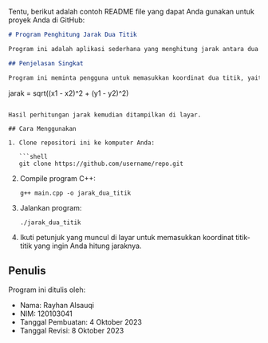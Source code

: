 Tentu, berikut adalah contoh README file yang dapat Anda gunakan untuk proyek Anda di GitHub:

```markdown
# Program Penghitung Jarak Dua Titik

Program ini adalah aplikasi sederhana yang menghitung jarak antara dua titik dalam koordinat kartesian. Program ini ditulis dalam bahasa C++ dan menggunakan fungsi `sqrt` (akar kuadrat) dan `pow` (pangkat) dari pustaka `<cmath>`.

## Penjelasan Singkat

Program ini meminta pengguna untuk memasukkan koordinat dua titik, yaitu `(x1, y1)` dan `(x2, y2)`. Kemudian, program menghitung jarak antara kedua titik tersebut dengan menggunakan rumus jarak Euclidean:

```
jarak = sqrt((x1 - x2)^2 + (y1 - y2)^2)
```

Hasil perhitungan jarak kemudian ditampilkan di layar.

## Cara Menggunakan

1. Clone repositori ini ke komputer Anda:

   ```shell
   git clone https://github.com/username/repo.git
   ```

2. Compile program C++:

   ```shell
   g++ main.cpp -o jarak_dua_titik
   ```

3. Jalankan program:

   ```shell
   ./jarak_dua_titik
   ```

4. Ikuti petunjuk yang muncul di layar untuk memasukkan koordinat titik-titik yang ingin Anda hitung jaraknya.

## Penulis

Program ini ditulis oleh:

- Nama: Rayhan Alsauqi
- NIM: 120103041
- Tanggal Pembuatan: 4 Oktober 2023
- Tanggal Revisi: 8 Oktober 2023

